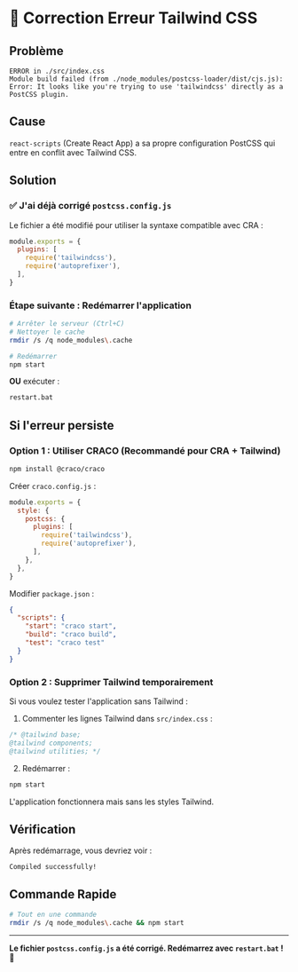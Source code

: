# 🔧 Correction Erreur Tailwind CSS

## Problème

```
ERROR in ./src/index.css
Module build failed (from ./node_modules/postcss-loader/dist/cjs.js):
Error: It looks like you're trying to use 'tailwindcss' directly as a PostCSS plugin.
```

## Cause

`react-scripts` (Create React App) a sa propre configuration PostCSS qui entre en conflit avec Tailwind CSS.

## Solution

### ✅ J'ai déjà corrigé `postcss.config.js`

Le fichier a été modifié pour utiliser la syntaxe compatible avec CRA :

```javascript
module.exports = {
  plugins: [
    require('tailwindcss'),
    require('autoprefixer'),
  ],
}
```

### Étape suivante : Redémarrer l'application

```bash
# Arrêter le serveur (Ctrl+C)
# Nettoyer le cache
rmdir /s /q node_modules\.cache

# Redémarrer
npm start
```

**OU** exécuter :
```bash
restart.bat
```

## Si l'erreur persiste

### Option 1 : Utiliser CRACO (Recommandé pour CRA + Tailwind)

```bash
npm install @craco/craco
```

Créer `craco.config.js` :
```javascript
module.exports = {
  style: {
    postcss: {
      plugins: [
        require('tailwindcss'),
        require('autoprefixer'),
      ],
    },
  },
}
```

Modifier `package.json` :
```json
{
  "scripts": {
    "start": "craco start",
    "build": "craco build",
    "test": "craco test"
  }
}
```

### Option 2 : Supprimer Tailwind temporairement

Si vous voulez tester l'application sans Tailwind :

1. Commenter les lignes Tailwind dans `src/index.css` :
```css
/* @tailwind base;
@tailwind components;
@tailwind utilities; */
```

2. Redémarrer :
```bash
npm start
```

L'application fonctionnera mais sans les styles Tailwind.

## Vérification

Après redémarrage, vous devriez voir :
```
Compiled successfully!
```

## Commande Rapide

```bash
# Tout en une commande
rmdir /s /q node_modules\.cache && npm start
```

---

**Le fichier `postcss.config.js` a été corrigé. Redémarrez avec `restart.bat` ! 🚀**
